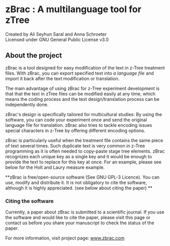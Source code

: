# zBrac : A multilanguage tool for zTree
Created by Ali Seyhun Saral and Anna Schroeter  
Licensed under GNU General Public License v3.0  

## About the project
zBrac is a tool designed for easy modification of the text in z-Tree treatment files. With zBrac, you can export specified text into *a language file* and import it back after the text modification or translation.

The main advantage of using zBrac for z-Tree experiment development is that that the text in zTree files can be modified easily at any time, which means the coding process and the text design/translation process can be independently done.

zBrac's design is specifically tailored for multicultural studies: By using the software, you can code your experiment once and send the original language file for translation. zBrac also tries to tackle encoding issues special characters in z-Tree by offering different encoding options.

zBrac is particularly useful when the treatment file contains the same piece of text several times. Such duplicate text is very common in z-Tree programming as it is often needed to copy-paste stage tree elements. zBrac recognizes each unique key as a single key and it would be enough to provide the text to replace for this key at once. For an example, please see below for the Holt and Laury measure example.

**zBrac is free/open-source software (See GNU GPL-3 Licence). You can use, modify and distribute it. It is not obligatory to cite the software, although it is highly appreciated. (see below about citing the paper) **

### Citing the software
Currently, a paper about zBrac is submitted to a scientific journal. If you use the software and would like to cite the paper, please visit this page or contact us before you share your manuscript to check the status of the paper.

For more information, visit project page: www.zbrac.com 
